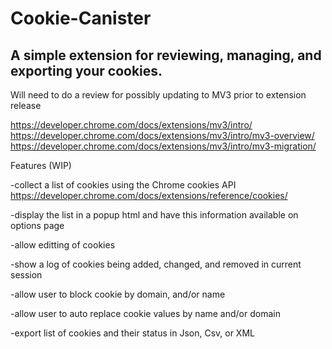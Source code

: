 # Cookie-Canister
 A simple extension for reviewing, managing, and exporting your cookies. 
 ------

Will need to do a review for possibly updating to MV3 prior to extension release

https://developer.chrome.com/docs/extensions/mv3/intro/
https://developer.chrome.com/docs/extensions/mv3/intro/mv3-overview/
https://developer.chrome.com/docs/extensions/mv3/intro/mv3-migration/

 Features (WIP)

 -collect a list of cookies using the Chrome cookies API 
 https://developer.chrome.com/docs/extensions/reference/cookies/

 -display the list in a popup html and have this information available on options page

 -allow editting of cookies

 -show a log of cookies being added, changed, and removed in current session 

 -allow user to block cookie by domain, and/or name

 -allow user to auto replace cookie values by name and/or domain

 -export list of cookies and their status in Json, Csv, or XML
